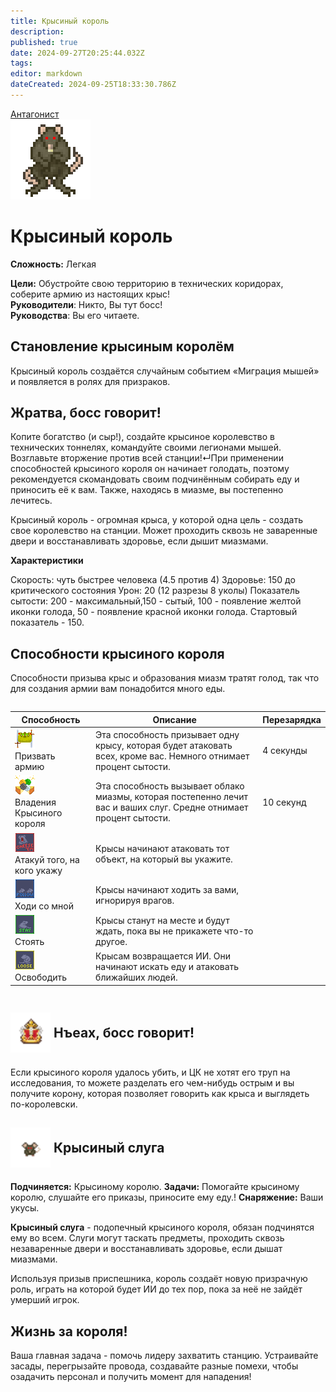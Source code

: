 ```yaml
---
title: Крысиный король
description: 
published: true
date: 2024-09-27T20:25:44.032Z
tags: 
editor: markdown
dateCreated: 2024-09-25T18:33:30.786Z
---
```


<div style="display: flex; justify-content: center;">
<div class="roles-passport antag">
  <div class="title antag"><a href="/roles/antagonists">Антагонист</a></div>
  <div>
    <div><div><img src="/roles/ratking.png" id="img"></div></div>
  <div><div>
    <h1>Крысиный король</h1>
    <p><strong>Сложность:</strong> Легкая</p>
    <strong>Цели:</strong> Обустройте свою территорию в технических коридорах, соберите армию из настоящих крыс!<br>
    <b>Руководители</b>: Никто, Вы тут босс!<br>
    <b>Руководства</b>: Вы его читаете.
  </div></div>
  </div>
</div>
</div>

## Становление крысиным королём

Крысиный король создаётся случайным событием «Миграция мышей» и появляется в ролях для призраков.

## Жратва, босс говорит!

Копите богатство (и сыр!), создайте крысиное королевство в технических тоннелях, командуйте своими легионами мышей. Возглавьте вторжение против всей станции!↵При применении способностей крысиного короля он начинает голодать, поэтому рекомендуется скомандовать своим подчинённым собирать еду и приносить её к вам. Также, находясь в миазме, вы постепенно лечитесь.

Крысиный король - огромная крыса, у которой одна цель - создать свое королевство на станции. Может проходить сквозь не заваренные двери и восстанавливать здоровье, если дышит миазмами.

**Характеристики**

Скорость: чуть быстрее человека (4.5 против 4)
Здоровье: 150 до критического состояния
Урон: 20 (12 разрезы 8 уколы)
Показатель сытости: 200 - максимальный,150 - сытый, 100 - появление желтой иконки голода,
50 - появление красной иконки голода. Стартовый показатель - 150.

## Способности крысиного короля

Способности призыва крыс и образования миазм тратят голод, так что для создания армии вам понадобится много еды.

<center style="overflow-x: auto">
  <table class="ant">
    <thead>
      <tr>
        <th>Способность</th>
        <th>Описание</th>
        <th>Перезарядка</th>
      </tr>
    </thead>
    <tbody>
      <tr>
        <td><img src="/ratking_riot.png"><br>Призвать армию</td>
        <td>Эта способность призывает одну крысу, которая будет атаковать всех, кроме вас. Немного отнимает процент сытости.</td>
        <td>4 секунды</td>
      </tr>
      <tr>
        <td><img src="/ratking_coffer.png"><br>Владения Крысиного короля</td>
        <td>Эта способность вызывает облако миазмы, которая постепенно лечит вас и ваших слуг. Средне отнимает процент сытости.</td>
        <td>10 секунд</td>
      </tr>
      <tr>
        <td><img src="/attack.png"><br>Атакуй того, на кого укажу</td>
        <td>Крысы начинают атаковать тот объект, на который вы укажите.</td>
        <td></td>
      </tr>
      <tr>
        <td><img src="/follow.png"><br>Ходи со мной</td>
        <td>Крысы начинают ходить за вами, игнорируя врагов.</td>
        <td></td>
      </tr>
      <tr>
        <td><img src="/stay.png"><br>Стоять</td>
        <td>Крысы станут на месте и будут ждать, пока вы не прикажете что-то другое.</td>
        <td></td>
      </tr>
      <tr>
        <td><img src="/loose.png"><br>Освободить</td>
        <td>Крысам возвращается ИИ. Они начинают искать еду и атаковать ближайших людей.</td>
        <td></td>
      </tr>
    </tbody>
  </table>
</center>

## <span style="vertical-align: middle;"><img src="/crown.png" alt="Корона" width="64" height="64"></span> Нъеах, босс говорит!

Если крысиного короля удалось убить, и ЦК не хотят его труп на исследования, то можете разделать его чем-нибудь острым и вы получите корону, которая позволяет говорить как крыса и выглядеть по-королевски.

## <span style="vertical-align: middle;"><img src="/rat_army.png" alt="Крысиный слуга" width="64" height="64"></span> Крысиный слуга

**Подчиняется:** Крысиному королю.
**Задачи:** Помогайте крысиному королю, слушайте его приказы, приносите ему еду.!
**Снаряжение:** Ваши укусы.

**Крысиный слуга** - подопечный крысиного короля, обязан подчинятся ему во всем. Слуги могут таскать предметы, проходить сквозь незаваренные двери и восстанавливать здоровье, если дышат миазмами.

Используя призыв приспешника, король создаёт новую призрачную роль, играть на которой будет ИИ до тех пор, пока за неё не зайдёт умерший игрок.

## Жизнь за короля!

Ваша главная задача - помочь лидеру захватить станцию. Устраивайте засады, перегрызайте провода, создавайте разные помехи, чтобы озадачить персонал и получить момент для нападения!

<div class="table"></div>